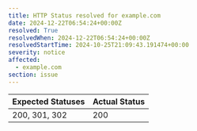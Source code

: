```yaml
---
title: HTTP Status resolved for example.com
date: 2024-12-22T06:54:24+00:00Z
resolved: True
resolvedWhen: 2024-12-22T06:54:24+00:00Z
resolvedStartTime: 2024-10-25T21:09:43.191474+00:00
severity: notice
affected:
  - example.com
section: issue
---
```


| Expected Statuses | Actual Status  |
|-------------------|----------------|
| 200, 301, 302 | 200 |
